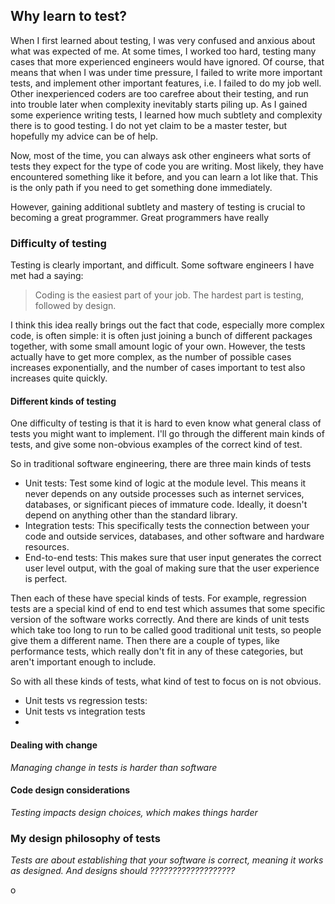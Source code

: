 ## Why learn to test?

When I first learned about testing, I was very confused and anxious about what was expected of me. At some times, I worked too hard, testing many cases that more experienced engineers would have ignored. Of course, that means that when I was under time pressure, I failed to write more important tests, and implement other important features, i.e. I failed to do my job well. Other inexperienced coders are too carefree about their testing, and run into trouble later when complexity inevitably starts piling up. As I gained some experience writing tests, I learned how much subtlety and complexity there is to good testing. I do not yet claim to be a master tester, but hopefully my advice can be of help.


Now, most of the time, you can always ask other engineers what sorts of tests they expect for the type of code you are writing. Most likely, they have encountered something like it before, and you can learn a lot like that. This is the only path if you need to get something done immediately.

However, gaining additional subtlety and mastery of testing is crucial to becoming a great programmer. Great programmers have really


### Difficulty of testing

Testing is clearly important, and difficult. Some software engineers I have met had a saying:

> Coding is the easiest part of your job. The hardest part is testing, followed by design.

I think this idea really brings out the fact that code, especially more complex code, is often simple: it is often just joining a bunch of different packages together, with some small amount logic of your own. However, the tests actually have to get more complex, as  the number of possible cases increases exponentially, and the number of cases important to test also increases quite quickly.

#### Different kinds of testing

One difficulty of testing is that it is hard to even know what general class of tests you might want to implement. I'll go through the different main  kinds of tests, and give some non-obvious examples of the correct kind of test.

So in traditional software engineering, there are three main kinds of tests

* Unit tests: Test some kind of logic at the module level. This means it never depends on any outside processes such as internet services, databases, or significant pieces of immature code. Ideally, it doesn't depend on anything other than the standard library.
* Integration tests: This specifically tests the connection between your code and outside services, databases, and other software and hardware resources.
* End-to-end tests: This makes sure that user input generates the correct user level output, with the goal of making sure that the user experience is perfect.

Then each of these have special kinds of tests. For example, regression tests are a special kind of end to end test which assumes that some specific version of the software works correctly. And there are kinds of unit tests which take too long to run to be called good traditional unit tests, so people give them a different name. Then there are a couple of types, like performance tests, which really don't fit in any of these categories, but aren't important enough to include.

So with all these kinds of tests, what kind of test to focus on is not obvious.

* Unit tests vs regression tests:
* Unit tests vs integration tests
*

#### Dealing with change

*Managing change in tests is harder than software*

#### Code design considerations

*Testing impacts design choices, which makes things harder*


### My design philosophy of tests

*Tests are about establishing that your software is correct, meaning it works as designed. And designs should ???????????????????*

o
